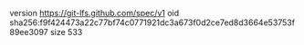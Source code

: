 version https://git-lfs.github.com/spec/v1
oid sha256:f9f424473a22c77bf74c0771921dc3a673f0d2ce7ed8d3664e53753f89ee3097
size 533
